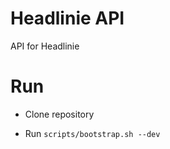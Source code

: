 Headlinie API
================

API for Headlinie


Run
================

* Clone repository

* Run ```scripts/bootstrap.sh --dev```
